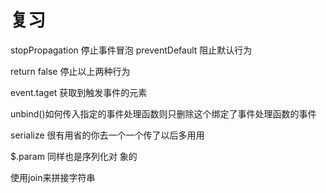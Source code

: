 复习
===========
stopPropagation 停止事件冒泡
preventDefault 阻止默认行为

return false 停止以上两种行为

event.taget 获取到触发事件的元素

unbind()如何传入指定的事件处理函数则只删除这个绑定了事件处理函数的事件

serialize 很有用省的你去一个一个传了以后多用用

$.param 同样也是序列化对 象的

使用join来拼接字符串

